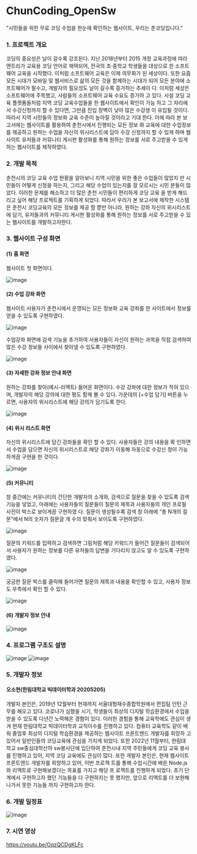 # ChunCoding_OpenSw
"시민들을 위한 무료 코딩 수업을 한눈에 확인하는 웹사이트, 우리는 춘코딩입니다."

### 1. 프로젝트 개요
코딩의 중요성은 날이 갈수록 강조된다. 지난 2018년부터 2015 개정 교육과정에 따라 엔트리가 교육용 코딩 언어로 채택되어, 전국의 초·중학교 학생들을 대상으로 한 
소프트웨어 교육을 시작했다. 이처럼 소프트웨어 교육은 이제 의무화가 된 세상이다. 또한 요즘 모든 시대가 모바일 및 웹서비스로 삶의 모든 것을 함께하는 시대가 되어 모든 분야에 소프트웨어가 필수고, 개발자의 필요성도 날이 갈수록 증가하는 추세이
다. 이처럼 세상은 소프트웨어에 주목했고, 사람들의 소프트웨어 교육 수요도 증가하
고 있다. 사설 코딩 교육 플랫폼들처럼 지역 코딩 교육수업들을 한 웹사이트에서 확인이 가능
하고 그 자리에서 수강신청까지 할 수 있다면, 그만큼 진입 장벽이 낮아 많은 수강생
이 유입될 것이다. 따라서 지역 시민들의 정보화 교육 수준이 높아질 것이라고 기대
한다. 이에 따라 본 보고서에는 웹사이트를 활용하여 춘천시에서 진행되는 모든 정보
화 교육에 대한 수업정보를 제공하고 원하는 수업을 자신의 위시리스트에 담아 수강
신청까지 할 수 있게 하며 웹사이트 유저들과 커뮤니티 게시판 활성화를 통해 원하는 
정보를 서로 주고받을 수 있게 하는 웹사이트를 제작하였다.

### 2. 개발 목적
춘천시의 코딩 교육 수업 현황을 알아보니 지역 시민을 위한 좋은 수업들이 많았지
만 시민들이 어떻게 신청을 하는지, 그리고 해당 수업이 있는지를 잘 모르시는 시민 
분들이 많았다. 이러한 문제를 해소하고 더 많은 춘천 시민들이 편리하게 코딩 교육
을 받게 해드리고 싶어 해당 프로젝트를 기획하게 되었다. 따라서 우리가 본 보고서에 제작한 시스템은 춘천시 코딩교육의 모든 정보를 제공
할 뿐만 아니라, 원하는 강좌 자신의 위시리스트에 담기, 유저들과의 커뮤니티 게시판 
활성화를 통해 원하는 정보를 서로 주고받을 수 있는 웹사이트를 개발하고자한다.

### 3. 웹사이트 구성 화면
#### (1) 홈 화면
웹사이트 첫 화면이다.

![image](https://user-images.githubusercontent.com/53892427/230782972-a6af9aeb-e401-4279-80a3-f75ef9f7a43d.png)

#### (2) 수업 강좌 화면
웹사이트 사용자가 춘천시에서 운영되는 모든 정보화 교육 강좌를 한 사이트에서 정보를 얻을 수 있도록 구현하였다.

![image](https://user-images.githubusercontent.com/53892427/230782989-fdf1309f-fd49-40c3-9f7b-2f3e7565cb63.png)

수업강좌 화면에 검색 기능을 추가하여 사용자들이 자신이 원하는 과목을 직접 검색하여 많은 수강 정보들 사이에서 찾아낼 수 있도록 구현하였다.

![image](https://user-images.githubusercontent.com/53892427/230783133-23dc038d-8b58-4a0b-a7ad-dfac07efe61e.png)

#### (3) 자세한 강좌 정보 안내 화면
원하는 강좌를 찾아(예시-리액트) 들어온 화면이다. 수강 강좌에 대한 정보가 적혀 있으며, 개발자의 해당 강의에 대한 평도 함께 볼 수 있다. 가운데의 [+수업 담기] 버튼을 누르면, 사용자의 위시리스트에 해당 강의가 
담기도록 한다.

![image](https://user-images.githubusercontent.com/53892427/230783171-39fb4cb3-1ab7-4ee8-986f-d61844c8ff39.png)

#### (4) 위시 리스트 화면
 자신의 위시리스트에 담긴 강좌들을 확인 할 수 있다. 사용자들은 강의 내용을 확
인하면서 수업을 담으면 자신의 위시리스트로 해당 강좌가 이동해 자동으로 수강신
청이 가능하게끔 구현을 한 것이다. 

![image](https://user-images.githubusercontent.com/53892427/230783187-027daa60-d4e0-4363-80fc-b785969c1ee9.png)


#### (5) 커뮤니티
 창 중간에는 커뮤니티의 간단한 개발자의 
소개와, 검색으로 질문을 찾을 수 있도록 검색 기능을 넣었고, 아래에는 사용자들의 
질문들이 질문의 제목과 사용자들의 개인 프로필 사진이 박스로 보이게끔 구현하였
다. 질문이 생성될수록 검색 창 아래에 “총 N개의 질문”에서 N의 숫자가 질문글 개
수의 맞춰서 보이도록 구현하였다.

![image](https://user-images.githubusercontent.com/53892427/230783219-ddcbbc02-d712-4753-892a-d06a0b1a1994.png)

질문의 
키워드를 입력하고 검색하면 그림처럼 해당 키워드가 들어간 질문들이 검색되어서 
사용자가 원하는 정보를 다른 유저들의 답변을 기다리지 않고도 알 수 있도록 
구현하였다.

![image](https://user-images.githubusercontent.com/53892427/230783231-95911ac0-b4ae-458b-930a-5cb7b2aabcfe.png)

궁금한 
질문 박스를 클릭해 들어가면 질문의 제목과 내용을 확인할 수 있고, 사용자 정보도 
우측에서 확인 할 수 있다. 

![image](https://user-images.githubusercontent.com/53892427/230783237-d25f84ae-fc13-4326-b150-7adc66d73da6.png)


#### (6) 개발자 정보 안내
![image](https://user-images.githubusercontent.com/53892427/230783278-a538096d-b2d6-45bf-bac2-aec21e918698.png)

### 4. 프로그램 구조도 설명
![image](https://user-images.githubusercontent.com/53892427/230783312-9da6ba49-2850-4ad1-aaf9-77db7533236b.png)
![image](https://user-images.githubusercontent.com/53892427/230783328-ff68b5e9-5a7a-49bb-9340-336871dafdf5.png)

### 5. 개발자 정보
<h4>오소현(한림대학교 빅데이터학과 20205205)</h4>
 개발자 본인은, 2019년 12월부터 현재까지 서울대형재수종합학원에서 편집팀 인턴 근
무를 해오고 있다. 코로나가 심했을 시기, 학생들이 최상의 디지털 학습환경에서 수업을 
받을 수 있도록 다년간 노력해온 경험이 있다. 이러한 경험을 통해 교육학에도 관심이 
생겨 현재 한림대학교 빅데이터학과 교직이수를 진행하고 있다. 컴퓨터 교육학도 같이 
배워 졸업후 최상의 디지털 학습환경을 제공하는 웹사이트 프론트엔드 개발자를 희망하
고 있어서 일반인들의 코딩교육에 관심을 가지게 되었다. 또한 2022년 11월부터, 한림대
학교 sw중심대학산하 sw봉사단에 입단하여 춘천시내 지역 주민들에게 코딩 교육 봉사
를 진행하고 있어, 지역 코딩 교육에도 관심이 많다. 또한 개발자 본인은, 현재 웹사이트 프론트엔드 개발자를 희망하고 있어, 이번 프로젝
트를 통해 수업시간에 배운 Node.js와 리액트로 구현해보겠다는 목표를 가지고 해당 프
로젝트를 진행하게 되었다. 초기 단계에서 구현하고자 했던 기능들을 다 구현하지는 못
했지만, 앞으로 리액트를 더 보완해나가서 못한 기능들 까지 구현하고자 한다. 

### 6. 개발 일정표
![image](https://user-images.githubusercontent.com/53892427/230783382-14fddf84-4368-4d97-b636-a08c8fa2e47c.png)

### 7. 시연 영상
https://youtu.be/OqzQCDgKLFc




